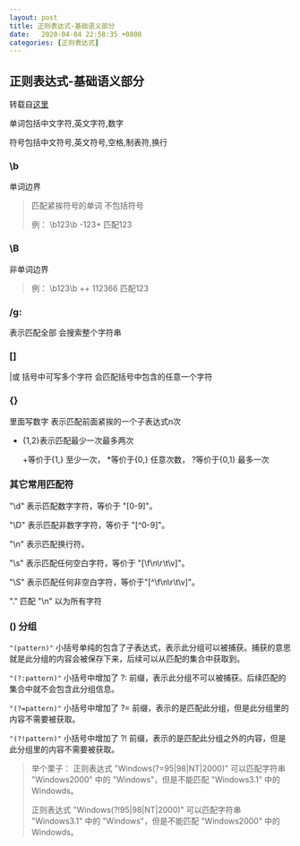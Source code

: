 ```yaml
---
layout: post
title: 正则表达式-基础语义部分
date:   2020-04-04 22:58:35 +0800
categories: [正则表达式]
---
```


## 正则表达式-基础语义部分

转载自[这里](https://juejin.im/post/5dab30c26fb9a04de818face)

单词包括中文字符,英文字符,数字

符号包括中文符号,英文符号,空格,制表符,换行

### \b

单词边界

> 匹配紧挨符号的单词 不包括符号
>
> 例： \\b123\\b  -123+  匹配123  

### \B

非单词边界

> 例： \\b123\\b  ++ 112366  匹配123  

### /g:

表示匹配全部  会搜索整个字符串

### []

|或  括号中可写多个字符  会匹配括号中包含的任意一个字符

### {}

里面写数字 表示匹配前面紧挨的一个子表达式n次 

- {1,2}表示匹配最少一次最多两次

  +等价于{1,}  至少一次， *等价于{0,} 任意次数，  ?等价于{0,1} 最多一次

### 其它常用匹配符

"\d" 表示匹配数字字符，等价于 "[0-9]"。

"\D" 表示匹配非数字字符，等价于 "[^0-9]"。

"\n" 表示匹配换行符。

"\s" 表示匹配任何空白字符，等价于 "[\f\n\r\t\v]"。

"\S" 表示匹配任何非空白字符，等价于"[\^\\f\\n\\r\\t\\v]"。

"."  匹配 "\n" 以为所有字符

### () 分组

`"(pattern)"` 小括号单纯的包含了子表达式，表示此分组可以被捕获。捕获的意思就是此分组的内容会被保存下来，后续可以从匹配的集合中获取到。

`"(?:pattern)"` 小括号中增加了 ?: 前缀，表示此分组不可以被捕获。后续匹配的集合中就不会包含此分组信息。

`"(?=pattern)"` 小括号中增加了 ?= 前缀，表示的是匹配此分组，但是此分组里的内容不需要被获取。

`"(?!pattern)"` 小括号中增加了 ?! 前缀，表示的是匹配此分组之外的内容，但是此分组里的内容不需要被获取。

> 举个栗子：
>  正则表达式 "Windows(?=95|98|NT|2000)" 可以匹配字符串 "Windows2000" 中的 "Windows"，但是不能匹配 "Windows3.1" 中的 Windowds。
>
> 正则表达式 "Windows(?!95|98|NT|2000)" 可以匹配字符串 "Windows3.1" 中的 "Windows"，但是不能匹配 "Windows2000" 中的 Windowds。
